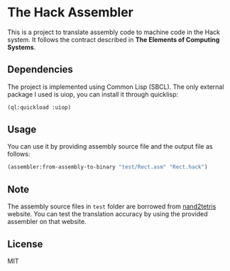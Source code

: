 # The Hack Assembler

This is a project to translate assembly code to machine code in the Hack system. It follows the contract described in **The Elements of Computing Systems**.

## Dependencies

The project is implemented using Common Lisp (SBCL). The only external package I used is uiop, you can install it through quicklisp:

```lisp
(ql:quickload :uiop)
```

## Usage

You can use it by providing assembly source file and the output file as follows:

```lisp
(assembler:from-assembly-to-binary "test/Rect.asm" "Rect.hack")
```

## Note
The assembly source files in `test` folder are borrowed from [nand2tetris](https://www.nand2tetris.org/software) website. You can test the translation accuracy by using the provided assembler on that website.

## License

MIT
